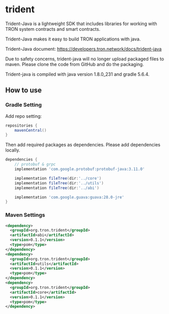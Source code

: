 # trident

Trident-Java is a lightweight SDK that includes libraries for working with TRON system contracts and smart contracts.

Trident-Java makes it easy to build TRON applications with java.

Trident-Java document: https://developers.tron.network/docs/trident-java

Due to safety concerns, trident-java will no longer upload packaged files to maven. Please clone the code from GitHub and do the packaging. 

Trident-java is compiled with java version 1.8.0_231 and gradle 5.6.4.

## How to use

### Gradle Setting

Add repo setting:

```groovy
repositories {
    mavenCentral()
}
```

Then add required packages as dependencies. Please add dependencies locally.

```groovy
dependencies {
    // protobuf & grpc
    implementation 'com.google.protobuf:protobuf-java:3.11.0'

    implementation fileTree(dir:'../core')
    implementation fileTree(dir:'../utils')
    implementation fileTree(dir:'../abi')

    implementation 'com.google.guava:guava:28.0-jre'
}
```

### Maven Settings

```xml
<dependency>
  <groupId>org.tron.trident</groupId>
  <artifactId>abi</artifactId>
  <version>0.1.1</version>
  <type>pom</type>
</dependency>
<dependency>
  <groupId>org.tron.trident</groupId>
  <artifactId>utils</artifactId>
  <version>0.1.1</version>
  <type>pom</type>
</dependency>
<dependency>
  <groupId>org.tron.trident</groupId>
  <artifactId>core</artifactId>
  <version>0.1.1</version>
  <type>pom</type>
</dependency>
```

